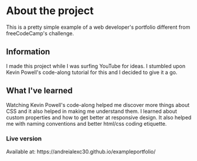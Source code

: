 <h1>About the project</h1>
This is a pretty simple example of a web developer's portfolio different from freeCodeCamp's challenge.
<h2>Information</h2>
I made this project while I was surfing YouTube for ideas. I stumbled upon Kevin Powell's code-along tutorial for this and I decided to give it a go.
<h2>What I've learned</h2>
Watching Kevin Powell's code-along helped me discover more things about CSS and it also helped in making me understand them. I learned about custom properties and how to get better at responsive design. It also helped me with naming conventions and better html/css coding etiquette.
<h3>Live version</h3>
Available at: https://andreialexc30.github.io/exampleportfolio/
